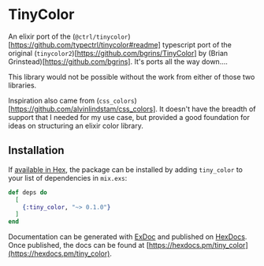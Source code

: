 # TinyColor

An elixir port of the (`@ctrl/tinycolor`)[https://github.com/typectrl/tinycolor#readme] typescript port of the original (`tinycolor2`)[https://github.com/bgrins/TinyColor] by (Brian Grinstead)[https://github.com/bgrins]. It's ports all the way down....

This library would not be possible without the work from either of those two libraries.

Inspiration also came from (`css_colors`)[https://github.com/alvinlindstam/css_colors]. It doesn't have the breadth of support that I needed for my use case, but provided a good foundation for ideas on structuring an elixir color library.

## Installation

If [available in Hex](https://hex.pm/docs/publish), the package can be installed
by adding `tiny_color` to your list of dependencies in `mix.exs`:

```elixir
def deps do
  [
    {:tiny_color, "~> 0.1.0"}
  ]
end
```

Documentation can be generated with [ExDoc](https://github.com/elixir-lang/ex_doc)
and published on [HexDocs](https://hexdocs.pm). Once published, the docs can
be found at [https://hexdocs.pm/tiny_color](https://hexdocs.pm/tiny_color).
